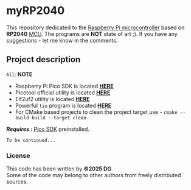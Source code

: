 myRP2040
========
This repository dedicated to the [Raspberry Pi microcontroller][rpi] based on **RP2040** [MCU][mcu]. The programs are **NOT** state of art ;). If you have any suggestions - let me know in the comments.

Project description
-------------------

`All`: **NOTE**
* Raspberry Pi Pico SDK is located **[HERE][picosdk]**
* Picotool official utility is located **[HERE][picotool]**
* Elf2uf2 utility is located **[HERE][elf2uf2]**
* Powerful `tio` program is located **[HERE][tio]**
* For CMake based projects to clean the project target use - `cmake --build build --target clean`  

***Requires :*** [Pico SDK][picosdk] preinstalled.  

`To be continued...`

### License

This code has been written by **©2025 DG**  
Some of the code may belong to other authors from freely distributed sources.

[rpi]:https://www.raspberrypi.com/products/raspberry-pi-pico
[mcu]:https://en.wikipedia.org/wiki/Microcontroller
[picosdk]:https://github.com/raspberrypi/pico-sdk.git
[picotool]:https://github.com/raspberrypi/picotool.git
[elf2uf2]:https://github.com/rej696/elf2uf2.git
[tio]:https://github.com/tio/tio.git
